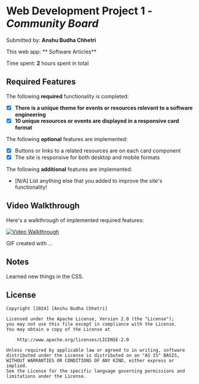 # Web Development Project 1 - _Community Board_

Submitted by: **Anshu Budha Chhetri**

This web app: ** Software Articles**

Time spent: **2** hours spent in total

## Required Features

The following **required** functionality is completed:

- [x] **There is a unique theme for events or resources relevant to a software engineering**
- [x] **10 unique resources or events are displayed in a responsive card format**

The following **optional** features are implemented:

- [x] Buttons or links to a related resources are on each card component
- [x] The site is responsive for both desktop and mobile formats

The following **additional** features are implemented:

- [N/A] List anything else that you added to improve the site's functionality!

## Video Walkthrough

Here's a walkthrough of implemented required features:

[<img src='https://www.screentogif.com/' title='Video Walkthrough' width='' alt='Video Walkthrough' />](codepath_project11.mp4)

<!-- Replace this with whatever GIF tool you used! -->

GIF created with ...

<!-- Recommended tools:
[Kap](https://getkap.co/) for macOS
[ScreenToGif](https://www.screentogif.com/) for Windows
[peek](https://github.com/phw/peek) for Linux. -->

## Notes

Learned new things in the CSS.

## License

    Copyright [2024] [Anshu Budha Chhetri]

    Licensed under the Apache License, Version 2.0 (the "License");
    you may not use this file except in compliance with the License.
    You may obtain a copy of the License at

        http://www.apache.org/licenses/LICENSE-2.0

    Unless required by applicable law or agreed to in writing, software
    distributed under the License is distributed on an "AS IS" BASIS,
    WITHOUT WARRANTIES OR CONDITIONS OF ANY KIND, either express or implied.
    See the License for the specific language governing permissions and
    limitations under the License.
